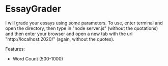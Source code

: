 # EssayGrader

I will grade your essays using some parameters. To use, enter terminal and open the directory, then type in "node server.js" (without the quotations) and then enter your browser and open a new tab with the url "http://localhost:2020/" (again, without the quotes).

Features:
- Word Count (500-1000)